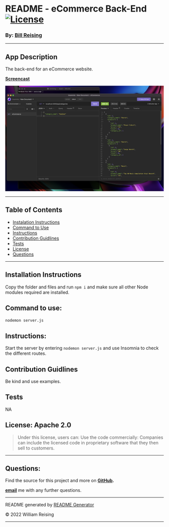 # README - eCommerce Back-End [![License](https://img.shields.io/badge/License-Apache_2.0-blue.svg)](https://opensource.org/licenses/Apache-2.0)

### By: [Bill Reising](#questions)

---

## App Description

The back-end for an eCommerce website.

[**Screencast**](https://drive.google.com/file/d/1ISyRXmnDyCpFwzO623Jsu0bSREfKfhu6/view)

![Screen Shot](./Assets/Screen%20Shot%202022-03-27.png)

---

## Table of Contents
- [Instalation Instructions](#install)
- [Command to Use](#command)
- [Instructions](#instructions)
- [Contribution Guidlines](#contribution)
- [Tests](#tests)
- [License](#license)
- [Questions](#questions)

---

## Installation Instructions

Copy the folder and files and run `npm i` and make sure all other Node modules required are installed.

## Command to use:

<code>nodemon server.js</code>

## Instructions:

Start the server by entering `nodemon server.js` and use Insomnia to check the different routes.

## Contribution Guidlines

Be kind and use examples.

## Tests

NA

## License: Apache 2.0

>Under this license, users can: Use the code commercially: Companies can include the licensed code in proprietary software that they then sell to customers.

---

## Questions:

Find the source for this project and more on **[GitHub](https://github.com/wreising).**

**[email](william@reising.dev)** me with any further questions.

---

README generated by [README Generator](https://github.com/wreising/Week_5-Homework_1)

© 2022 William Reising

---